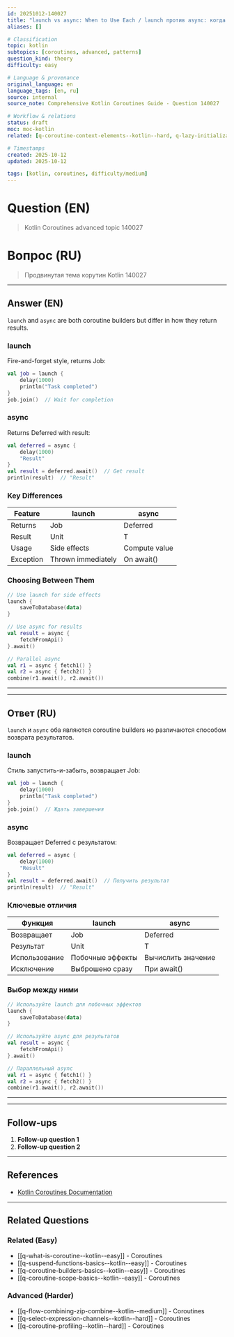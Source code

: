 ```yaml
---
id: 20251012-140027
title: "launch vs async: When to Use Each / launch против async: когда использовать"
aliases: []

# Classification
topic: kotlin
subtopics: [coroutines, advanced, patterns]
question_kind: theory
difficulty: easy

# Language & provenance
original_language: en
language_tags: [en, ru]
source: internal
source_note: Comprehensive Kotlin Coroutines Guide - Question 140027

# Workflow & relations
status: draft
moc: moc-kotlin
related: [q-coroutine-context-elements--kotlin--hard, q-lazy-initialization--programming-languages--easy, q-kotlin-multiplatform-overview--kotlin--hard]

# Timestamps
created: 2025-10-12
updated: 2025-10-12

tags: [kotlin, coroutines, difficulty/medium]
---
```

# Question (EN)
> Kotlin Coroutines advanced topic 140027

# Вопрос (RU)
> Продвинутая тема корутин Kotlin 140027

---

## Answer (EN)


`launch` and `async` are both coroutine builders but differ in how they return results.

### launch
Fire-and-forget style, returns Job:
```kotlin
val job = launch {
    delay(1000)
    println("Task completed")
}
job.join()  // Wait for completion
```

### async
Returns Deferred with result:
```kotlin
val deferred = async {
    delay(1000)
    "Result"
}
val result = deferred.await()  // Get result
println(result)  // "Result"
```

### Key Differences
| Feature | launch | async |
|---------|--------|-------|
| Returns | Job | Deferred<T> |
| Result | Unit | T |
| Usage | Side effects | Compute value |
| Exception | Thrown immediately | On await() |

### Choosing Between Them
```kotlin
// Use launch for side effects
launch {
    saveToDatabase(data)
}

// Use async for results
val result = async {
    fetchFromApi()
}.await()

// Parallel async
val r1 = async { fetch1() }
val r2 = async { fetch2() }
combine(r1.await(), r2.await())
```

---
---

## Ответ (RU)


`launch` и `async` оба являются coroutine builders но различаются способом возврата результатов.

### launch
Стиль запустить-и-забыть, возвращает Job:
```kotlin
val job = launch {
    delay(1000)
    println("Task completed")
}
job.join()  // Ждать завершения
```

### async
Возвращает Deferred с результатом:
```kotlin
val deferred = async {
    delay(1000)
    "Result"
}
val result = deferred.await()  // Получить результат
println(result)  // "Result"
```

### Ключевые отличия
| Функция | launch | async |
|---------|--------|-------|
| Возвращает | Job | Deferred<T> |
| Результат | Unit | T |
| Использование | Побочные эффекты | Вычислить значение |
| Исключение | Выброшено сразу | При await() |

### Выбор между ними
```kotlin
// Используйте launch для побочных эффектов
launch {
    saveToDatabase(data)
}

// Используйте async для результатов
val result = async {
    fetchFromApi()
}.await()

// Параллельный async
val r1 = async { fetch1() }
val r2 = async { fetch2() }
combine(r1.await(), r2.await())
```

---
---

## Follow-ups

1. **Follow-up question 1**
2. **Follow-up question 2**

---

## References

- [Kotlin Coroutines Documentation](https://kotlinlang.org/docs/coroutines-overview.html)

---

## Related Questions

### Related (Easy)
- [[q-what-is-coroutine--kotlin--easy]] - Coroutines
- [[q-suspend-functions-basics--kotlin--easy]] - Coroutines
- [[q-coroutine-builders-basics--kotlin--easy]] - Coroutines
- [[q-coroutine-scope-basics--kotlin--easy]] - Coroutines

### Advanced (Harder)
- [[q-flow-combining-zip-combine--kotlin--medium]] - Coroutines
- [[q-select-expression-channels--kotlin--hard]] - Coroutines
- [[q-coroutine-profiling--kotlin--hard]] - Coroutines